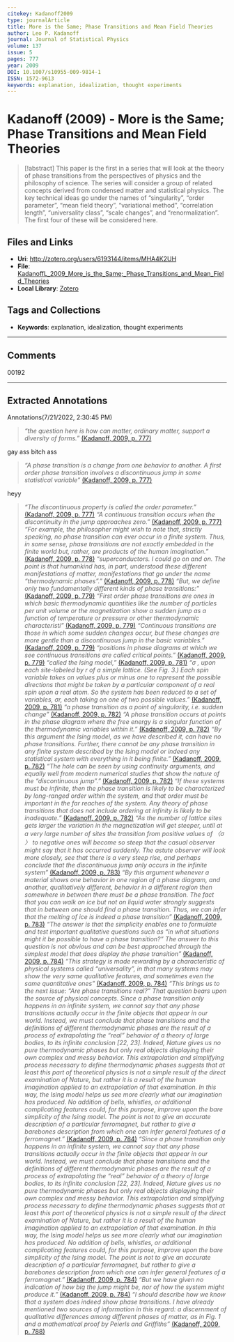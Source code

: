 ```yaml
---
citekey: Kadanoff2009
type: journalArticle
title: More is the Same; Phase Transitions and Mean Field Theories 
author: Leo P. Kadanoff
journal: Journal of Statistical Physics
volume: 137
issue: 5
pages: 777
year: 2009 
DOI: 10.1007/s10955-009-9814-1
ISSN: 1572-9613
keywords: explanation, idealization, thought experiments
---
```


# Kadanoff (2009) - More is the Same; Phase Transitions and Mean Field Theories

> [!abstract]
> This paper is the first in a series that will look at the theory of phase transitions from the perspectives of physics and the philosophy of science. The series will consider a group of related concepts derived from condensed matter and statistical physics. The key technical ideas go under the names of “singularity”, “order parameter”, “mean field theory”, “variational method”, “correlation length”, “universality class”, “scale changes”, and “renormalization”. The first four of these will be considered here.

## Files and Links
- **Uri**: http://zotero.org/users/6193144/items/MHA4K2UH
- **File**: [KadanoffL_2009_More_is_the_Same;_Phase_Transitions_and_Mean_Field_Theories](file:///Users/thomas/Zotero/storage/KJSA4MB6/KadanoffL_2009_More_is_the_Same;_Phase_Transitions_and_Mean_Field_Theories.pdf)
- **Local Library**: [Zotero](zotero://select/library/items/MHA4K2UH)

## Tags and Collections
- **Keywords**: explanation, idealization, thought experiments


----

## Comments
00192


----

## Extracted Annotations
Annotations(7/21/2022, 2:30:45 PM)
> *“the question here is how can matter, ordinary matter, support a diversity of forms.”* [(Kadanoff, 2009, p. 777)](zotero://open-pdf/library/items/KJSA4MB6?page=1&annotation=9D9ARSCJ) 

gay ass bitch ass

> *“A phase transition is a change from one behavior to another. A first order phase transition involves a discontinuous jump in some statistical variable”* [(Kadanoff, 2009, p. 777)](zotero://open-pdf/library/items/KJSA4MB6?page=1&annotation=X3DJ6XIW) 

heyy

> *“The discontinuous property is called the order parameter.”* [(Kadanoff, 2009, p. 777)](zotero://open-pdf/library/items/KJSA4MB6?page=1&annotation=9YR7AGJ9)
> *“A continuous transition occurs when the discontinuity in the jump approaches zero.”* [(Kadanoff, 2009, p. 777)](zotero://open-pdf/library/items/KJSA4MB6?page=1&annotation=752C75WG)
> *“For example, the philosopher might wish to note that, strictly speaking, no phase transition can ever occur in a finite system. Thus, in some sense, phase transitions are not exactly embedded in the finite world but, rather, are products of the human imagination.”* [(Kadanoff, 2009, p. 778)](zotero://open-pdf/library/items/KJSA4MB6?page=2&annotation=XDLY3K6U)
> *“superconductors. I could go on and on. The point is that humankind has, in part, understood these different manifestations of matter, manifestations that go under the name “thermodynamic phases”.”* [(Kadanoff, 2009, p. 778)](zotero://open-pdf/library/items/KJSA4MB6?page=2&annotation=EUGQ5X8N)
> *“But, we define only two fundamentally different kinds of phase transitions:”* [(Kadanoff, 2009, p. 779)](zotero://open-pdf/library/items/KJSA4MB6?page=3&annotation=CNEG8AHA)
> *“First order phase transitions are ones in which basic thermodynamic quantities like the number of particles per unit volume or the magnetization show a sudden jump as a function of temperature or pressure or other thermodynamic characteristi”* [(Kadanoff, 2009, p. 779)](zotero://open-pdf/library/items/KJSA4MB6?page=3&annotation=TNRPAW9P)
> *“Continuous transitions are those in which some sudden changes occur, but these changes are more gentle than a discontinuous jump in the basic variables.”* [(Kadanoff, 2009, p. 779)](zotero://open-pdf/library/items/KJSA4MB6?page=3&annotation=T8NP3687)
> *“positions in phase diagrams at which we see continuous transitions are called critical points.”* [(Kadanoff, 2009, p. 779)](zotero://open-pdf/library/items/KJSA4MB6?page=3&annotation=KCJK22UA)
> *“called the Ising model,”* [(Kadanoff, 2009, p. 781)](zotero://open-pdf/library/items/KJSA4MB6?page=5&annotation=LK9S7C4Z)
> *“σ , upon each site-labeled by r of a simple lattice. (See Fig. 3.) Each spin variable takes on values plus or minus one to represent the possible directions that might be taken by a particular component of a real spin upon a real atom. So the system has been reduced to a set of variables, σr, each taking on one of two possible values.”* [(Kadanoff, 2009, p. 781)](zotero://open-pdf/library/items/KJSA4MB6?page=5&annotation=45RMF7X4)
> *“a phase transition as a point of singularity, i.e. sudden change”* [(Kadanoff, 2009, p. 782)](zotero://open-pdf/library/items/KJSA4MB6?page=6&annotation=7HSNBUNR)
> *“A phase transition occurs at points in the phase diagram where the free energy is a singular function of the thermodynamic variables within it.”* [(Kadanoff, 2009, p. 782)](zotero://open-pdf/library/items/KJSA4MB6?page=6&annotation=YPX6XAEH)
> *“By this argument the Ising model, as we have described it, can have no phase transitions. Further, there cannot be any phase transition in any finite system described by the Ising model or indeed any statistical system with everything in it being finite.”* [(Kadanoff, 2009, p. 782)](zotero://open-pdf/library/items/KJSA4MB6?page=6&annotation=P2LPCPQS)
> *“The hole can be seen by using continuity arguments, and equally well from modern numerical studies that show the nature of the “discontinuous jump”.”* [(Kadanoff, 2009, p. 782)](zotero://open-pdf/library/items/KJSA4MB6?page=6&annotation=2BFQ3AD2)
> *“If these systems must be infinite, then the phase transition is likely to be characterized by long-ranged order within the system, and that order must be important in the far reaches of the system. Any theory of phase transitions that does not include ordering at infinity is likely to be inadequate.”* [(Kadanoff, 2009, p. 782)](zotero://open-pdf/library/items/KJSA4MB6?page=6&annotation=VKJP9WRS)
> *“As the number of lattice sites gets larger the variation in the magnetization will get steeper, until at a very large number of sites the transition from positive values of 〈σ 〉 to negative ones will become so steep that the casual observer might say that it has occurred suddenly. The astute observer will look more closely, see that there is a very steep rise, and perhaps conclude that the discontinuous jump only occurs in the infinite system”* [(Kadanoff, 2009, p. 783)](zotero://open-pdf/library/items/KJSA4MB6?page=7&annotation=EV99XVCX)
> *“By this argument whenever a material shows one behavior in one region of a phase diagram, and another, qualitatively different, behavior in a different region then somewhere in between there must be a phase transition. The fact that you can walk on ice but not on liquid water strongly suggests that in between one should find a phase transition. Thus, we can infer that the melting of ice is indeed a phase transition”* [(Kadanoff, 2009, p. 783)](zotero://open-pdf/library/items/KJSA4MB6?page=7&annotation=7BB9C9GR)
> *“The answer is that the simplicity enables one to formulate and test important qualitative questions such as “in what situations might it be possible to have a phase transition?” The answer to this question is not obvious and can be best approached through the simplest model that does display the phase transition”* [(Kadanoff, 2009, p. 784)](zotero://open-pdf/library/items/KJSA4MB6?page=8&annotation=UNC468TN)
> *“This strategy is made rewarding by a characteristic of physical systems called “universality”, in that many systems may show the very same qualitative features, and sometimes even the same quantitative ones”* [(Kadanoff, 2009, p. 784)](zotero://open-pdf/library/items/KJSA4MB6?page=8&annotation=CV89M5Y9)
> *“This brings us to the next issue: “Are phase transitions real?” That question bears upon the source of physical concepts. Since a phase transition only happens in an infinite system, we cannot say that any phase transitions actually occur in the finite objects that appear in our world. Instead, we must conclude that phase transitions and the definitions of different thermodynamic phases are the result of a process of extrapolating the “real” behavior of a theory of large bodies, to its infinite conclusion [22, 23]. Indeed, Nature gives us no pure thermodynamic phases but only real objects displaying their own complex and messy behavior. This extrapolation and simplifying process necessary to define thermodynamic phases suggests that at least this part of theoretical physics is not a simple result of the direct examination of Nature, but rather it is a result of the human imagination applied to an extrapolation of that examination. In this way, the Ising model helps us see more clearly what our imagination has produced. No addition of bells, whistles, or additional complicating features could, for this purpose, improve upon the bare simplicity of the Ising model. The point is not to give an accurate description of a particular ferromagnet, but rather to give a barebones description from which one can infer general features of a ferromagnet.”* [(Kadanoff, 2009, p. 784)](zotero://open-pdf/library/items/KJSA4MB6?page=8&annotation=UQD2IGLE)
> *“Since a phase transition only happens in an infinite system, we cannot say that any phase transitions actually occur in the finite objects that appear in our world. Instead, we must conclude that phase transitions and the definitions of different thermodynamic phases are the result of a process of extrapolating the “real” behavior of a theory of large bodies, to its infinite conclusion [22, 23]. Indeed, Nature gives us no pure thermodynamic phases but only real objects displaying their own complex and messy behavior. This extrapolation and simplifying process necessary to define thermodynamic phases suggests that at least this part of theoretical physics is not a simple result of the direct examination of Nature, but rather it is a result of the human imagination applied to an extrapolation of that examination. In this way, the Ising model helps us see more clearly what our imagination has produced. No addition of bells, whistles, or additional complicating features could, for this purpose, improve upon the bare simplicity of the Ising model. The point is not to give an accurate description of a particular ferromagnet, but rather to give a barebones description from which one can infer general features of a ferromagnet.”* [(Kadanoff, 2009, p. 784)](zotero://open-pdf/library/items/KJSA4MB6?page=8&annotation=4H5AW4V4)
> *“But we have given no indication of how big the jump might be, nor of how the system might produce it.”* [(Kadanoff, 2009, p. 784)](zotero://open-pdf/library/items/KJSA4MB6?page=8&annotation=59LCMTL6)
> *“I should describe how we know that a system does indeed show phase transitions. I have already mentioned two sources of information in this regard: a discernment of qualitative differences among different phases of matter, as in Fig. 1 and a mathematical proof by Peierls and Griffiths”* [(Kadanoff, 2009, p. 788)](zotero://open-pdf/library/items/KJSA4MB6?page=12&annotation=SNXDX9T5)

